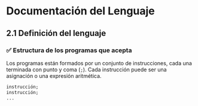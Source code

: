# Documentación del Lenguaje

## 2.1 Definición del lenguaje

### ✅ Estructura de los programas que acepta

Los programas están formados por un conjunto de instrucciones, cada una terminada con punto y coma (`;`). Cada instrucción puede ser una asignación o una expresión aritmética.

```txt
instrucción;
instrucción;
...
